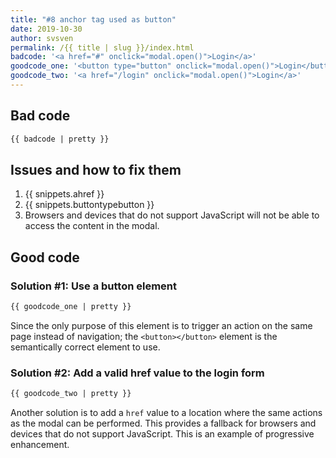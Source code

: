 ```yaml
---
title: "#8 anchor tag used as button"
date: 2019-10-30
author: svsven
permalink: /{{ title | slug }}/index.html
badcode: '<a href="#" onclick="modal.open()">Login</a>'
goodcode_one: '<button type="button" onclick="modal.open()">Login</button>'
goodcode_two: '<a href="/login" onclick="modal.open()">Login</a>'
---
```


<div class="section bad">

## Bad code

```html
{{ badcode | pretty }}
```

</div>

<div class="section" id="issues">

## Issues and how to fix them

1. {{ snippets.ahref }}
1. {{ snippets.buttontypebutton }}
1. Browsers and devices that do not support JavaScript will not be able to access the content in the modal.

</div>

<div class="section">

## Good code

### Solution #1: Use a button element
```html
{{ goodcode_one | pretty }}
```

Since the only purpose of this element is to trigger an action on the same page instead of navigation; the `<button></button>` element is the semantically correct element to use.


### Solution #2: Add a valid href value to the login form
```html
{{ goodcode_two | pretty }}
```

Another solution is to add a `href` value to a location where the same actions as the modal can be performed.
This provides a fallback for browsers and devices that do not support JavaScript. This is an example of progressive enhancement.


</div>
